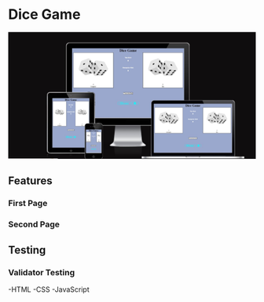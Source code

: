 # Dice Game

<img src="img-readme/capture-c.jpg">

## Features

### First Page

### Second Page

## Testing

### Validator Testing
-HTML
-CSS
-JavaScript